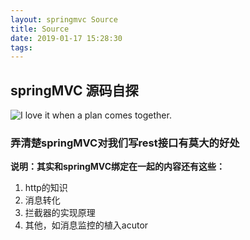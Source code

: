 ```yaml
---
layout: springmvc Source
title: Source
date: 2019-01-17 15:28:30
tags:
---
```

## springMVC 源码自探

![I love it when a plan comes together.](http://ww1.sinaimg.cn/large/006Cwrd9gy1fxskn2tpksj31hc0u0guq.jpg)
### 弄清楚springMVC对我们写rest接口有莫大的好处

**说明：其实和springMVC绑定在一起的内容还有这些：**
1. http的知识
2. 消息转化
3. 拦截器的实现原理
4. 其他，如消息监控的植入acutor

